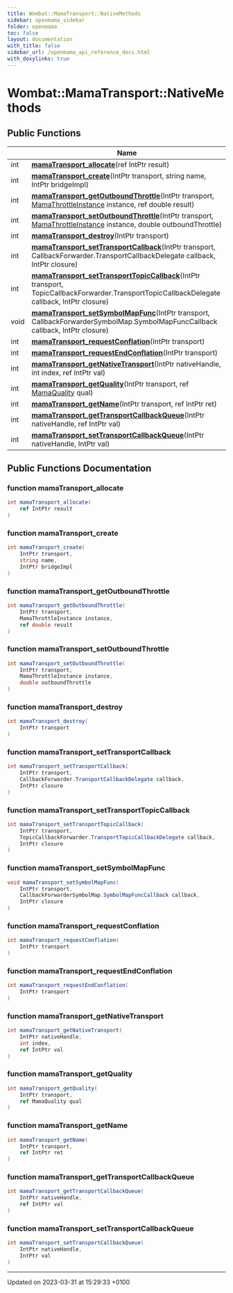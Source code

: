 ```yaml
---
title: Wombat::MamaTransport::NativeMethods
sidebar: openmama_sidebar
folder: openmama
toc: false
layout: documentation
with_title: false
sidebar_url: /openmama_api_reference_docs.html
with_doxylinks: true
---
```


# Wombat::MamaTransport::NativeMethods





## Public Functions

|                | Name           |
| -------------- | -------------- |
| int | **[mamaTransport_allocate](structWombat_1_1MamaTransport_1_1NativeMethods.html#function-mamatransport-allocate)**(ref IntPtr result) |
| int | **[mamaTransport_create](structWombat_1_1MamaTransport_1_1NativeMethods.html#function-mamatransport-create)**(IntPtr transport, string name, IntPtr bridgeImpl) |
| int | **[mamaTransport_getOutboundThrottle](structWombat_1_1MamaTransport_1_1NativeMethods.html#function-mamatransport-getoutboundthrottle)**(IntPtr transport, [MamaThrottleInstance](classWombat_1_1MamaTransport.html#enum-mamathrottleinstance) instance, ref double result) |
| int | **[mamaTransport_setOutboundThrottle](structWombat_1_1MamaTransport_1_1NativeMethods.html#function-mamatransport-setoutboundthrottle)**(IntPtr transport, [MamaThrottleInstance](classWombat_1_1MamaTransport.html#enum-mamathrottleinstance) instance, double outboundThrottle) |
| int | **[mamaTransport_destroy](structWombat_1_1MamaTransport_1_1NativeMethods.html#function-mamatransport-destroy)**(IntPtr transport) |
| int | **[mamaTransport_setTransportCallback](structWombat_1_1MamaTransport_1_1NativeMethods.html#function-mamatransport-settransportcallback)**(IntPtr transport, CallbackForwarder.TransportCallbackDelegate callback, IntPtr closure) |
| int | **[mamaTransport_setTransportTopicCallback](structWombat_1_1MamaTransport_1_1NativeMethods.html#function-mamatransport-settransporttopiccallback)**(IntPtr transport, TopicCallbackForwarder.TransportTopicCallbackDelegate callback, IntPtr closure) |
| void | **[mamaTransport_setSymbolMapFunc](structWombat_1_1MamaTransport_1_1NativeMethods.html#function-mamatransport-setsymbolmapfunc)**(IntPtr transport, CallbackForwarderSymbolMap.SymbolMapFuncCallback callback, IntPtr closure) |
| int | **[mamaTransport_requestConflation](structWombat_1_1MamaTransport_1_1NativeMethods.html#function-mamatransport-requestconflation)**(IntPtr transport) |
| int | **[mamaTransport_requestEndConflation](structWombat_1_1MamaTransport_1_1NativeMethods.html#function-mamatransport-requestendconflation)**(IntPtr transport) |
| int | **[mamaTransport_getNativeTransport](structWombat_1_1MamaTransport_1_1NativeMethods.html#function-mamatransport-getnativetransport)**(IntPtr nativeHandle, int index, ref IntPtr val) |
| int | **[mamaTransport_getQuality](structWombat_1_1MamaTransport_1_1NativeMethods.html#function-mamatransport-getquality)**(IntPtr transport, ref [MamaQuality](classWombat_1_1MamaTransport.html#enum-mamaquality) qual) |
| int | **[mamaTransport_getName](structWombat_1_1MamaTransport_1_1NativeMethods.html#function-mamatransport-getname)**(IntPtr transport, ref IntPtr ret) |
| int | **[mamaTransport_getTransportCallbackQueue](structWombat_1_1MamaTransport_1_1NativeMethods.html#function-mamatransport-gettransportcallbackqueue)**(IntPtr nativeHandle, ref IntPtr val) |
| int | **[mamaTransport_setTransportCallbackQueue](structWombat_1_1MamaTransport_1_1NativeMethods.html#function-mamatransport-settransportcallbackqueue)**(IntPtr nativeHandle, IntPtr val) |

## Public Functions Documentation

### function mamaTransport_allocate

```csharp
int mamaTransport_allocate(
    ref IntPtr result
)
```


### function mamaTransport_create

```csharp
int mamaTransport_create(
    IntPtr transport,
    string name,
    IntPtr bridgeImpl
)
```


### function mamaTransport_getOutboundThrottle

```csharp
int mamaTransport_getOutboundThrottle(
    IntPtr transport,
    MamaThrottleInstance instance,
    ref double result
)
```


### function mamaTransport_setOutboundThrottle

```csharp
int mamaTransport_setOutboundThrottle(
    IntPtr transport,
    MamaThrottleInstance instance,
    double outboundThrottle
)
```


### function mamaTransport_destroy

```csharp
int mamaTransport_destroy(
    IntPtr transport
)
```


### function mamaTransport_setTransportCallback

```csharp
int mamaTransport_setTransportCallback(
    IntPtr transport,
    CallbackForwarder.TransportCallbackDelegate callback,
    IntPtr closure
)
```


### function mamaTransport_setTransportTopicCallback

```csharp
int mamaTransport_setTransportTopicCallback(
    IntPtr transport,
    TopicCallbackForwarder.TransportTopicCallbackDelegate callback,
    IntPtr closure
)
```


### function mamaTransport_setSymbolMapFunc

```csharp
void mamaTransport_setSymbolMapFunc(
    IntPtr transport,
    CallbackForwarderSymbolMap.SymbolMapFuncCallback callback,
    IntPtr closure
)
```


### function mamaTransport_requestConflation

```csharp
int mamaTransport_requestConflation(
    IntPtr transport
)
```


### function mamaTransport_requestEndConflation

```csharp
int mamaTransport_requestEndConflation(
    IntPtr transport
)
```


### function mamaTransport_getNativeTransport

```csharp
int mamaTransport_getNativeTransport(
    IntPtr nativeHandle,
    int index,
    ref IntPtr val
)
```


### function mamaTransport_getQuality

```csharp
int mamaTransport_getQuality(
    IntPtr transport,
    ref MamaQuality qual
)
```


### function mamaTransport_getName

```csharp
int mamaTransport_getName(
    IntPtr transport,
    ref IntPtr ret
)
```


### function mamaTransport_getTransportCallbackQueue

```csharp
int mamaTransport_getTransportCallbackQueue(
    IntPtr nativeHandle,
    ref IntPtr val
)
```


### function mamaTransport_setTransportCallbackQueue

```csharp
int mamaTransport_setTransportCallbackQueue(
    IntPtr nativeHandle,
    IntPtr val
)
```


-------------------------------

Updated on 2023-03-31 at 15:29:33 +0100